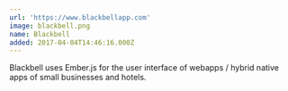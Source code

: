 ```yaml
---
url: 'https://www.blackbellapp.com'
image: blackbell.png
name: Blackbell
added: 2017-04-04T14:46:16.000Z
---
```

Blackbell uses Ember.js for the user interface of webapps / hybrid native apps of small businesses and hotels.
